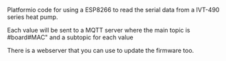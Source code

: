 Platformio code for using a ESP8266 to read the serial data from a IVT-490 series heat pump. 

Each value will be sent to a MQTT server where the main topic is #board#MAC" and a subtopic for each value

There is a webserver that you can use to update the firmware too.
